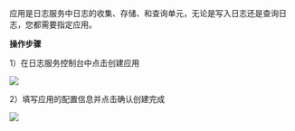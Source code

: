 应用是日志服务中日志的收集、存储、和查询单元，无论是写入日志还是查询日志，您都需要指定应用。

**操作步骤**

1）在日志服务控制台中点击创建应用

![](https://img1.jcloudcs.com/cms/519a7a9d-09ab-402e-b874-2edfa283074d20170413192310.png)

2）填写应用的配置信息并点击确认创建完成

![](https://img1.jcloudcs.com/cms/ed7e47ae-af0c-45b1-a95f-9189408806fb20170413192415.png)
